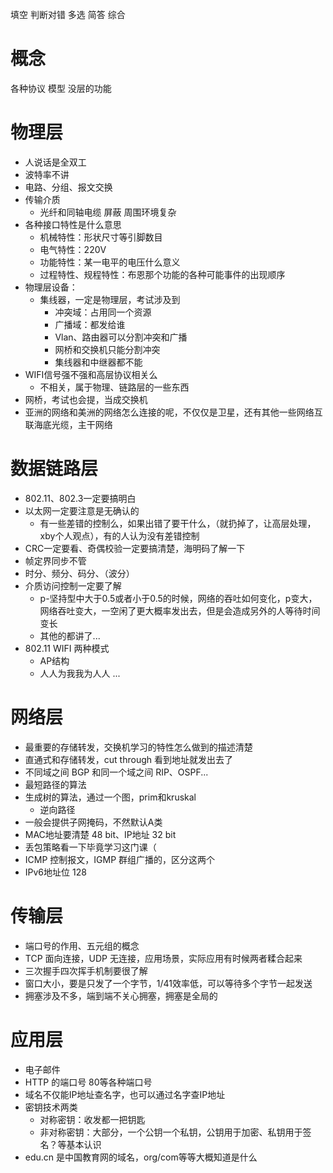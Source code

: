 填空 判断对错 多选 简答 综合

# 概念
各种协议
模型
没层的功能

# 物理层
- 人说话是全双工
- 波特率不讲
- 电路、分组、报文交换
- 传输介质
  - 光纤和同轴电缆 屏蔽 周围环境复杂
- 各种接口特性是什么意思
  - 机械特性：形状尺寸等引脚数目
  - 电气特性：220V
  - 功能特性：某一电平的电压什么意义
  - 过程特性、规程特性：布恩那个功能的各种可能事件的出现顺序
- 物理层设备：
  - 集线器，一定是物理层，考试涉及到
    - 冲突域：占用同一个资源
    - 广播域：都发给谁
    - Vlan、路由器可以分割冲突和广播
    - 网桥和交换机只能分割冲突
    - 集线器和中继器都不能
- WIFI信号强不强和高层协议相关么
  - 不相关，属于物理、链路层的一些东西
- 网桥，考试也会提，当成交换机
- 亚洲的网络和美洲的网络怎么连接的呢，不仅仅是卫星，还有其他一些网络互联海底光缆，主干网络

# 数据链路层
- 802.11、802.3一定要搞明白
- 以太网一定要注意是无确认的
  - 有一些差错的控制么，如果出错了要干什么，（就扔掉了，让高层处理，xby个人观点），有的人认为没有差错控制
- CRC一定要看、奇偶校验一定要搞清楚，海明码了解一下
- 帧定界同步不管
- 时分、频分、码分、（波分）
- 介质访问控制一定要了解
  - p-坚持型中大于0.5或者小于0.5的时候，网络的吞吐如何变化，p变大，网络吞吐变大，一空闲了更大概率发出去，但是会造成另外的人等待时间变长
  - 其他的都讲了...
- 802.11 WIFI 两种模式
  - AP结构
  - 人人为我我为人人
...

# 网络层
- 最重要的存储转发，交换机学习的特性怎么做到的描述清楚
- 直通式和存储转发，cut through 看到地址就发出去了
- 不同域之间 BGP 和同一个域之间 RIP、OSPF...
- 最短路径的算法
- 生成树的算法，通过一个图，prim和kruskal
  - 逆向路径
- 一般会提供子网掩码，不然默认A类
- MAC地址要清楚 48 bit、IP地址 32 bit
- 丢包策略看一下毕竟学习这门课（
- ICMP 控制报文，IGMP 群组广播的，区分这两个
- IPv6地址位 128

# 传输层
- 端口号的作用、五元组的概念
- TCP 面向连接，UDP 无连接，应用场景，实际应用有时候两者糅合起来
- 三次握手四次挥手机制要很了解
- 窗口大小，要是只发了一个字节，1/41效率低，可以等待多个字节一起发送
- 拥塞涉及不多，端到端不关心拥塞，拥塞是全局的

# 应用层
- 电子邮件
- HTTP 的端口号 80等各种端口号
- 域名不仅能IP地址查名字，也可以通过名字查IP地址
- 密钥技术两类
  - 对称密钥：收发都一把钥匙
  - 非对称密钥：大部分，一个公钥一个私钥，公钥用于加密、私钥用于签名？等基本认识
- edu.cn 是中国教育网的域名，org/com等等大概知道是什么